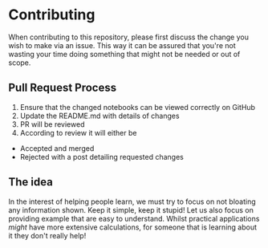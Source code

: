 # Contributing

When contributing to this repository, please first discuss the change you wish to make via an issue. This way it can be assured that you're not wasting your time doing something that might not be needed or out of scope.

## Pull Request Process

1. Ensure that the changed notebooks can be viewed correctly on GitHub
2. Update the README.md with details of changes 
3. PR will be reviewed
4. According to review it will either be
  - Accepted and merged
  - Rejected with a post detailing requested changes

## The idea

In the interest of helping people learn, we must try to focus on not bloating any information shown. Keep it simple, keep it stupid!
Let us also focus on providing example that are easy to understand. Whilst practical applications _might_ have more extensive calculations, for someone that is learning about it they don't really help!
